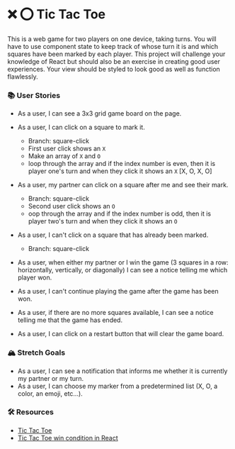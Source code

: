 # ❌ ⭕️ Tic Tac Toe

This is a web game for two players on one device, taking turns. You will have to use component state to keep track of whose turn it is and which squares have been marked by each player.
This project will challenge your knowledge of React but should also be an exercise in creating good user experiences. Your view should be styled to look good as well as function flawlessly.

<!-- use component state for each user and for what user marked what square  -->

### 📚 User Stories
- As a user, I can see a 3x3 grid game board on the page.
    <!-- - Branch: game-board
    - Mapped over the square component using the square array to get 9 squares
    - styled the group of squares with flexbox
    - Passed the value of the array in state to Square Component
     -->

- As a user, I can click on a square to mark it.
    - Branch: square-click
    - First user click shows an `X`
    - Make an array of `X` and `O`
    - loop through the array and if the index number is even, then it is player one's turn and when they click it shows an `X`
    [X, O, X, O]
- As a user, my partner can click on a square after me and see their mark.
    - Branch: square-click
    - Second user click shows an `O`
    - oop through the array and if the index number is odd, then it is player two's turn and when they click it shows an `O`
- As a user, I can't click on a square that has already been marked.
    - Branch: square-click

- As a user, when either my partner or I win the game (3 squares in a row: horizontally, vertically, or diagonally) I can see a notice telling me which player won.
- As a user, I can't continue playing the game after the game has been won.
- As a user, if there are no more squares available, I can see a notice telling me that the game has ended.
- As a user, I can click on a restart button that will clear the game board.

### 🏔 Stretch Goals
- As a user, I can see a notification that informs me whether it is currently my partner or my turn.
- As a user, I can choose my marker from a predetermined list (X, O, a color, an emoji, etc...).

### 🛠 Resources
- [Tic Tac Toe](https://en.wikipedia.org/wiki/Tic-tac-toe)
- [Tic Tac Toe win condition in React](https://forum.freecodecamp.org/t/need-help-understanding-react-tic-tac-toe-winner-function/137840)
